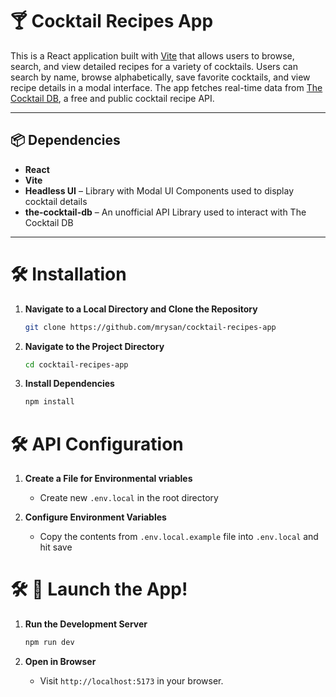 # 🍸 Cocktail Recipes App

This is a React application built with [Vite](https://vitejs.dev/) that allows users to browse, search, and view detailed recipes for a variety of cocktails.
Users can search by name, browse alphabetically, save favorite cocktails, and view recipe details in a modal interface.
The app fetches real-time data from [The Cocktail DB](https://www.thecocktaildb.com/), a free and public cocktail recipe API.

---

## 📦 Dependencies

- **React**
- **Vite**
- **Headless UI** – Library with Modal UI Components used to display cocktail details
- **the-cocktail-db** – An unofficial API Library used to interact with The Cocktail DB

---

# 🛠️ Installation

1. **Navigate to a Local Directory and Clone the Repository**

   ```bash
   git clone https://github.com/mrysan/cocktail-recipes-app
   ```

2. **Navigate to the Project Directory**

   ```bash
   cd cocktail-recipes-app
   ```

3. **Install Dependencies**

   ```bash
   npm install
   ```

# 🛠️ API Configuration

1. **Create a File for Environmental vriables**

   - Create new `.env.local` in the root directory

2. **Configure Environment Variables**

   - Copy the contents from `.env.local.example` file into `.env.local` and hit save

# 🛠️ 🚀 Launch the App!

1. **Run the Development Server**

   ```bash
   npm run dev
   ```

2. **Open in Browser**
   - Visit `http://localhost:5173` in your browser.
